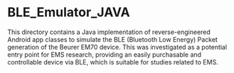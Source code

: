 # BLE_Emulator_JAVA

This directory contains a Java implementation of reverse-engineered Android app classes to simulate the BLE (Bluetooth Low Energy) Packet generation of the Beurer EM70 device. This was investigated as a potential entry point for EMS research, providing an easily purchasable and controllable device via BLE, which is suitable for studies related to EMS.
